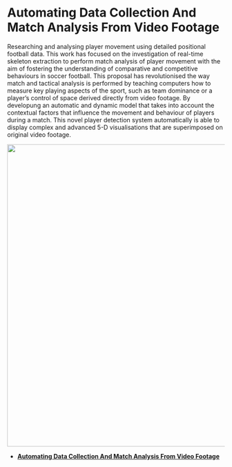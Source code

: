 
# Automating Data Collection And Match Analysis From Video Footage

<p> Researching and analysing player movement using detailed positional football data. This work has focused on the investigation of real-time skeleton
 extraction to perform match analysis of player movement with the aim of fostering the understanding of comparative and competitive behaviours in soccer football.
 This proposal has revolutionised the way match and tactical analysis is performed by teaching computers how to measure key playing aspects of the sport,
 such as team dominance or a player’s control of space derived directly from video footage. By developung an automatic and dynamic model that takes into account
 the contextual factors that influence the movement and behaviour of players during a match. This novel player detection system automatically is able to display
 complex and advanced 5-D visualisations that are superimposed on original video footage.</p>
 
 <img src="https://github.com/Xiuhcoatl-013/Soccer/blob/main/Soccer/Soccer___[images]/Sports+Performance+Analysis+-+Automated+Data+Collection+5.gif" width="700px" height="auto">

- [__Automating Data Collection And Match Analysis From Video Footage__](https://github.com/Xiuhcoatl-013/Soccer/blob/main/Soccer/Soccer.ipynb)